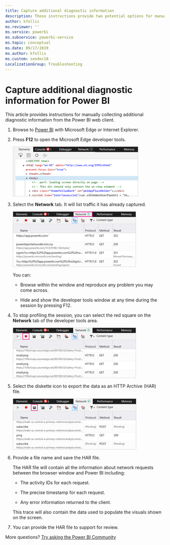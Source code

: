 ```yaml
---
title: Capture additional diagnostic information
description: These instructions provide two potential options for manually collecting additional diagnostic information from the Power BI web client.
author: kfollis
ms.reviewer: ''
ms.service: powerbi
ms.subservice: powerbi-service
ms.topic: conceptual
ms.date: 09/17/2019
ms.author: kfollis
ms.custom: seodec18
LocalizationGroup: Troubleshooting
---
```


# Capture additional diagnostic information for Power BI

This article provides instructions for manually collecting additional diagnostic information from the Power BI web client.

1. Browse to [Power BI](https://app.powerbi.com) with Microsoft Edge or Internet Explorer.

1. Press **F12** to open the Microsoft Edge developer tools.

   ![Screenshot of the Microsoft Edge Developer tools Elements tab.](media/service-admin-capturing-additional-diagnostic-information-for-power-bi/edge-developer-tools.png)

1. Select the **Network** tab. It will list traffic it has already captured.

   ![Screenshot of the Microsoft Edge Developer tools Network tab.](media/service-admin-capturing-additional-diagnostic-information-for-power-bi/edge-network-tab.png)

    You can:

    * Browse within the window and reproduce any problem you may come across.

    * Hide and show the developer tools window at any time during the session by pressing F12.

1. To stop profiling the session, you can select the red square on the **Network** tab of the developer tools area.

   ![Screenshot of the Microsoft Edge Developer tools Network tab with a callout to the stop icon.](media/service-admin-capturing-additional-diagnostic-information-for-power-bi/edge-network-tab-stop.png)

1. Select the diskette icon to export the data as an HTTP Archive (HAR) file.

   ![Screenshot of the Microsoft Edge Developer tools Network tab with a callout of the diskette icon.](media/service-admin-capturing-additional-diagnostic-information-for-power-bi/edge-network-tab-save.png)

1. Provide a file name and save the HAR file.

    The HAR file will contain all the information about network requests between the browser window and Power BI including:

    * The activity IDs for each request.

    * The precise timestamp for each request.

    * Any error information returned to the client.

    This trace will also contain the data used to populate the visuals shown on the screen.

1. You can provide the HAR file to support for review.

More questions? [Try asking the Power BI Community](https://community.powerbi.com/)
